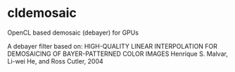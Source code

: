 # cldemosaic
OpenCL based demosaic (debayer) for GPUs

A debayer filter based on:
HIGH-QUALITY LINEAR INTERPOLATION FOR DEMOSAICING OF BAYER-PATTERNED COLOR IMAGES
Henrique S. Malvar, Li-wei He, and Ross Cutler, 2004
